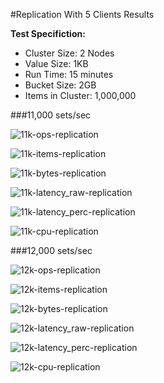 #Replication With 5 Clients Results

**Test Specifiction:**

* Cluster Size: 2 Nodes
* Value Size: 1KB
* Run Time: 15 minutes
* Bucket Size: 2GB
* Items in Cluster: 1,000,000

###11,000 sets/sec

![11k-ops-replication](images/replication_5_clients/11k_ops.png)

![11k-items-replication](images/replication_5_clients/11k_items.png)

![11k-bytes-replication](images/replication_5_clients/11k_bytes.png)

![11k-latency_raw-replication](images/replication_5_clients/11k_latency_raw.png)

![11k-latency_perc-replication](images/replication_5_clients/11k_latency_perc.png)

![11k-cpu-replication](images/replication_5_clients/11k_cpu.png)

###12,000 sets/sec

![12k-ops-replication](images/replication_5_clients/12k_ops.png)

![12k-items-replication](images/replication_5_clients/12k_items.png)

![12k-bytes-replication](images/replication_5_clients/12k_bytes.png)

![12k-latency_raw-replication](images/replication_5_clients/12k_latency_raw.png)

![12k-latency_perc-replication](images/replication_5_clients/12k_latency_perc.png)

![12k-cpu-replication](images/replication_5_clients/12k_cpu.png)
